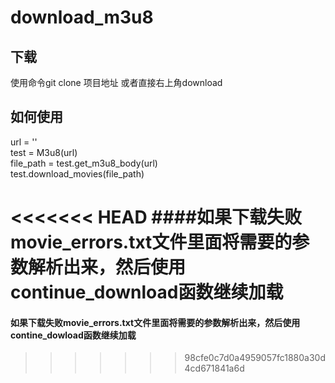 # download_m3u8

下载
----
使用命令git clone 项目地址 或者直接右上角download

如何使用
--------
url = ''<br>
test = M3u8(url)<br>
file_path = test.get_m3u8_body(url)<br>
test.download_movies(file_path)<br>

<<<<<<< HEAD
####如果下载失败movie_errors.txt文件里面将需要的参数解析出来，然后使用continue_download函数继续加载
=======
#### 如果下载失败movie_errors.txt文件里面将需要的参数解析出来，然后使用contine_dowload函数继续加载
>>>>>>> 98cfe0c7d0a4959057fc1880a30d4cd671841a6d
